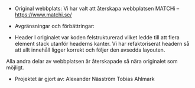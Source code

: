 - Original webbplats:
Vi har valt att återskapa webbplatsen MATCHi – https://www.matchi.se/

- Avgränsningar och förbättringar:
* Header
    I originalet var koden felstrukturerad vilket ledde till att flera element stack utanför headerns kanter.
    Vi har refaktoriserat headern så att allt innehåll ligger korrekt och följer den avsedda layouten.

Alla andra delar av webbplatsen är återskapade så nära originalet som möjligt.

- Projektet är gjort av:
Alexander Näsström
Tobias Ahlmark